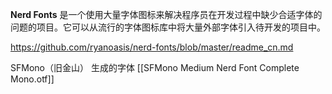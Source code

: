 **Nerd Fonts** 是一个使用大量字体图标来解决程序员在开发过程中缺少合适字体的问题的项目。它可以从流行的字体图标库中将大量外部字体引入待开发的项目中。

https://github.com/ryanoasis/nerd-fonts/blob/master/readme_cn.md

SFMono（旧金山） 
生成的字体 [[SFMono Medium Nerd Font Complete Mono.otf]]